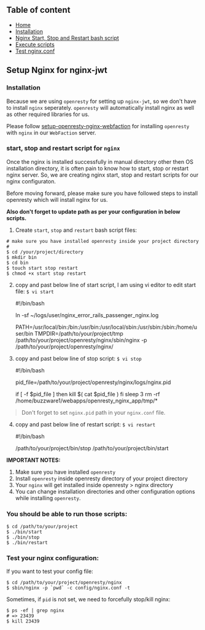 ## Table of content

- [Home](https://github.com/buzzware/swas)
- [Installation](#installation)
- [Nginx Start, Stop and Restart bash script](#start-stop-and-restart-script-for-nginx)
- [Execute scripts](#you-should-be-able-to-run-those-scripts)
- [Test nginx.conf](#test-your-nginx-configuration)

## Setup Nginx for nginx-jwt

### Installation

Because we are using `openresty` for setting up `nginx-jwt`, so we don't have
to install `nginx` seperately. `openresty` will automatically install nginx
as well as other required libraries for us. 

Please follow [setup-openresty-nginx-webfaction](setup-openresty-nginx-webfaction.md)
for installing `openresty` with `nginx` in our `WebFaction` server.

### start, stop and restart script for `nginx`

Once the nginx is installed successfully in manual directory other then OS
installation directory, it is often pain to know how to start, stop or restart
nginx server. So, we are creating nginx start, stop and restart scripts for our
nginx configuraton.

Before moving forward, please make sure you have followed steps to install 
openresty which will install nginx for us.

>
**Also don't forget to update path as per your configuration in below scripts.**

1) Create `start`, `stop` and `restart` bash script files:

```
# make sure you have installed openresty inside your project directory
#
$ cd /your/project/directory
$ mkdir bin
$ cd bin
$ touch start stop restart
$ chmod +x start stop restart
```

2) copy and past below line of start script, I am using vi editor to edit 
start file: `$ vi start`

	#!/bin/bash
			
	ln -sf ~/logs/user/nginx_error_rails_passenger_nginx.log
	
	PATH=/usr/local/bin:/bin:/usr/bin:/usr/local/sbin:/usr/sbin:/sbin:/home/user/bin TMPDIR=/path/to/your/project/tmp /path/to/your/project/openresty/nginx/sbin/nginx -p /path/to/your/project/openresty/nginx/
		
		
3) copy and past below line of stop script: `$ vi stop`

	#!/bin/bash

	pid_file=/path/to/your/project/openresty/nginx/logs/nginx.pid

	if [ -f $pid_file ]
	then
  		kill $( cat $pid_file )
	fi
	sleep 3
	rm -rf /home/buzzware1/webapps/openresty_nginx_app/tmp/*
	
> Don't forget to set `nginx.pid` path in your `nginx.conf` file.

4) copy and past below line of restart script: `$ vi restart`
	
	#!/bin/bash
	
	/path/to/your/project/bin/stop
	/path/to/your/project/bin/start

**IMPORTANT NOTES:**

1. Make sure you have installed `openresty`
2. Install `openresty` inside openresty directory of your project directory
3. Your `nginx` will get installed inside openresty > nginx directory
4. You can change installation directories and other configuration options 
while installing `openresty`.

### You should be able to run those scripts:

	$ cd /path/to/your/project
	$ ./bin/start
	$ ./bin/stop
	$ ./bin/restart

### Test your nginx configuration:

If you want to test your config file:

	$ cd /path/to/your/project/openresty/nginx
	$ sbin/nginx -p `pwd` -c config/nginx.conf -t

Sometimes, if `pid` is not set, we need to forcefully stop/kill nginx:

	$ ps -ef | grep nginx
	# => 23439
	$ kill 23439
